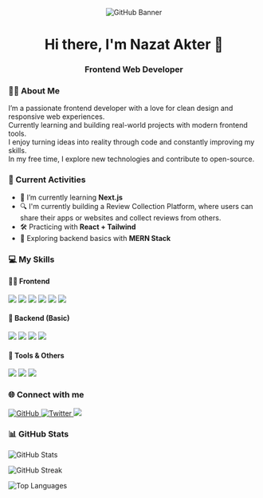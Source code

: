 <!-- Banner Image -->
<p align="center">
  <img src="https://i.postimg.cc/s2F2SvzC/nazatgit.png" alt="GitHub Banner" />
</p>

<!-- Name & Designation -->
<h1 align="center">Hi there, I'm Nazat Akter 👋</h1>
<h3 align="center">Frontend Web Developer</h3>

<!-- About Me Section -->
### 🙋‍♀️ About Me
I’m a passionate frontend developer with a love for clean design and responsive web experiences.  
Currently learning and building real-world projects with modern frontend tools.  
I enjoy turning ideas into reality through code and constantly improving my skills.  
In my free time, I explore new technologies and contribute to open-source.

<!-- Current Activities -->
### 🔭 Current Activities
- 🌱 I’m currently learning **Next.js**
- 🔍 I'm currently building a Review Collection Platform, where users can share their apps or websites and collect reviews from others.
- 🛠️ Practicing with **React + Tailwind**
- 🚀 Exploring backend basics with **MERN Stack**

<!-- Skills Section -->
### 💻 My Skills

#### 👩‍💻 Frontend
<p>
  <img src="https://img.shields.io/badge/HTML5-E34F26?style=flat-square&logo=html5&logoColor=white"/>
  <img src="https://img.shields.io/badge/CSS3-1572B6?style=flat-square&logo=css3&logoColor=white"/>
  <img src="https://img.shields.io/badge/Tailwind_CSS-06B6D4?style=flat-square&logo=tailwind-css&logoColor=white"/>
  <img src="https://img.shields.io/badge/Bootstrap-563D7C?style=flat-square&logo=bootstrap&logoColor=white"/>
  <img src="https://img.shields.io/badge/JavaScript-F7DF1E?style=flat-square&logo=javascript&logoColor=black"/>
  <img src="https://img.shields.io/badge/React-61DAFB?style=flat-square&logo=react&logoColor=black"/>
</p>

#### 🧠 Backend (Basic)
<p>
  <img src="https://img.shields.io/badge/Node.js-339933?style=flat-square&logo=node.js&logoColor=white"/>
  <img src="https://img.shields.io/badge/Express.js-000000?style=flat-square&logo=express&logoColor=white"/>
  <img src="https://img.shields.io/badge/MongoDB-47A248?style=flat-square&logo=mongodb&logoColor=white"/>
  <img src="https://img.shields.io/badge/Firebase-FFCA28?style=flat-square&logo=firebase&logoColor=black"/>
</p>

#### 🧰 Tools & Others
<p>
  <img src="https://img.shields.io/badge/Git-F05032?style=flat-square&logo=git&logoColor=white"/>
  <img src="https://img.shields.io/badge/GitHub-181717?style=flat-square&logo=github&logoColor=white"/>
  <img src="https://img.shields.io/badge/VS%20Code-007ACC?style=flat-square&logo=visual-studio-code&logoColor=white"/>
</p>

<!-- Social Links -->
### 🌐 Connect with me
<p>
  <a href="https://github.com/AKnaaz" target="_blank" rel="noopener noreferrer">
    <img src="https://img.shields.io/badge/GitHub-181717?style=flat-square&logo=github&logoColor=white" alt="GitHub"/>
  </a>
  <a href="https://x.com/Moontahasafiq?t=EgQaJ4RVJi7uL_xw4MGO3Q&s=08" target="_blank" rel="noopener noreferrer">
    <img src="https://img.shields.io/badge/Twitter-1DA1F2?style=flat-square&logo=twitter&logoColor=white" alt="Twitter"/>
  </a>
  <a href="https://www.linkedin.com/in/nazatakter-dev" target="_blank">
    <img src="https://img.shields.io/badge/LinkedIn-0077B5?style=flat-square&logo=linkedin&logoColor=white"/>
  </a>
</p>

<!-- GitHub Stats -->
### 📊 GitHub Stats

<p>
  <img src="https://github-readme-stats.vercel.app/api?username=AKnaaz&show_icons=true&theme=radical" alt="GitHub Stats" /> 
</p>

<p> 
  <img src="https://github-readme-streak-stats.herokuapp.com/?user=AKnaaz&theme=radical" alt="GitHub Streak" />
</p>

<p> 
  <img src="https://github-readme-stats.vercel.app/api/top-langs/?username=AKnaaz&layout=compact&theme=radical" alt="Top Languages" /> 
</p>
